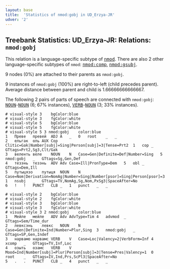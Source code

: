 ```yaml
---
layout: base
title:  'Statistics of nmod:gobj in UD_Erzya-JR'
udver: '2'
---
```


## Treebank Statistics: UD_Erzya-JR: Relations: `nmod:gobj`

This relation is a language-specific subtype of <tt><a href="myv_jr-dep-nmod.html">nmod</a></tt>.
There are also 2 other language-specific subtypes of `nmod`: <tt><a href="myv_jr-dep-nmod-comp.html">nmod:comp</a></tt>, <tt><a href="myv_jr-dep-nmod-gsubj.html">nmod:gsubj</a></tt>.

9 nodes (0%) are attached to their parents as `nmod:gobj`.

9 instances of `nmod:gobj` (100%) are right-to-left (child precedes parent).
Average distance between parent and child is 1.66666666666667.

The following 2 pairs of parts of speech are connected with `nmod:gobj`: <tt><a href="myv_jr-pos-NOUN.html">NOUN</a></tt>-<tt><a href="myv_jr-pos-NOUN.html">NOUN</a></tt> (6; 67% instances), <tt><a href="myv_jr-pos-VERB.html">VERB</a></tt>-<tt><a href="myv_jr-pos-NOUN.html">NOUN</a></tt> (3; 33% instances).


~~~ conllu
# visual-style 3	bgColor:blue
# visual-style 3	fgColor:white
# visual-style 5	bgColor:blue
# visual-style 5	fgColor:white
# visual-style 5 3 nmod:gobj	color:blue
1	Преве	превей	ADJ	A	_	0	root	_	_
2	ельгак	оль	AUX	Cop	Clitic=Gak|Number[subj]=Sing|Person[subj]=3|Tense=Prt2	1	cop	_	GTtags=Prt2,Sg3,Clt/Gak
3	веленть	веле	NOUN	N	Case=Gen|Definite=Def|Number=Sing	5	nmod:gobj	_	GTtags=Sg,Gen,Def
4	тезэнь	тезэнь	ADV	Adv	Case=Ill|PronType=Dem	5	obl	_	GTtags=Dem,Ill
5	путыцязо	путыця	NOUN	N	Case=Nom|Derivation=NomAg|Number=Sing|Number[psor]=Sing|Person[psor]=3|Valency=2	1	nsubj	_	GTtags=TV,NomAg,Sg,Nom,PxSg3|SpaceAfter=No
6	!	!	PUNCT	CLB	_	1	punct	_	_

~~~


~~~ conllu
# visual-style 2	bgColor:blue
# visual-style 2	fgColor:white
# visual-style 3	bgColor:blue
# visual-style 3	fgColor:white
# visual-style 3 2 nmod:gobj	color:blue
1	Мейле	мейле	ADV	Adv	AdvType=Tim	4	advmod	_	GTtags=Sem/Time_dur
2	левксэнь	левкс	NOUN	N	Case=Gen|Definite=Ind|Number=Plur,Sing	3	nmod:gobj	_	GTtags=SP,Gen,Indef
3	нарвамо	нарвамс	VERB	V	Case=Loc|Valency=2|VerbForm=Inf	4	xcomp	_	GTtags=TV,Inf,Loc
4	озыть	озамс	VERB	V	Mood=Ind|Number[subj]=Plur|Person[subj]=3|Tense=Pres|Valency=1	0	root	_	GTtags=IV,Ind,Prs,ScPl3|SpaceAfter=No
5	.	.	PUNCT	CLB	_	4	punct	_	_

~~~


